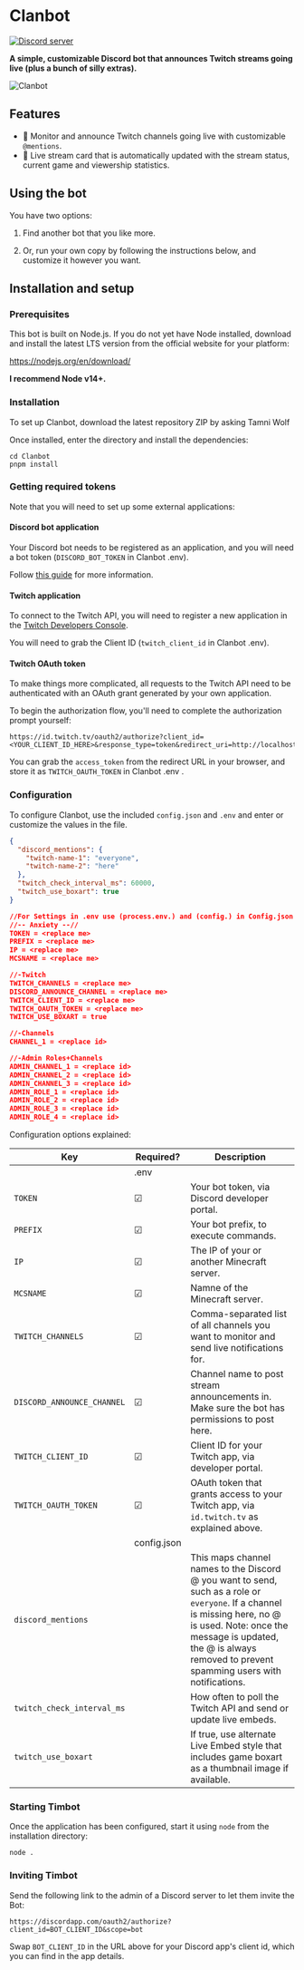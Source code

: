 # Clanbot
[![Discord server](https://img.shields.io/discord/584905969637785612?color=%237289da&label=discord%20server&logo=discord)](https://discord.gg/qmtXjrQ)

**A simple, customizable Discord bot that announces Twitch streams going live (plus a bunch of silly extras).**

![Clanbot](https://user-images.githubusercontent.com/6772638/90008127-2ca15180-dc9c-11ea-97bc-d3a655717e42.png)

## Features

 - 📢 Monitor and announce Twitch channels going live with customizable `@mentions`.
 - 🔴 Live stream card that is automatically updated with the stream status, current game and viewership statistics.

## Using the bot

You have two options:

1. Find another bot that you like more.

2. Or, run your own copy by following the instructions below, and customize it however you want.

## Installation and setup

### Prerequisites

This bot is built on Node.js. If you do not yet have Node installed, download and install the latest LTS version from the official website for your platform:

https://nodejs.org/en/download/

**I recommend Node v14+.**

### Installation

To set up Clanbot, download the latest repository ZIP by asking Tamni Wolf
    
Once installed, enter the directory and install the dependencies:

    cd Clanbot
    pnpm install

### Getting required tokens

Note that you will need to set up some external applications: 

#### Discord bot application
Your Discord bot needs to be registered as an application, and you will need a bot token  (`DISCORD_BOT_TOKEN` in Clanbot .env).

Follow [this guide](https://github.com/reactiflux/discord-irc/wiki/Creating-a-discord-bot-&-getting-a-token) for more information.

#### Twitch application
To connect to the Twitch API, you will need to register a new application in the [Twitch Developers Console](https://dev.twitch.tv/console/apps).

You will need to grab the Client ID (`twitch_client_id` in Clanbot .env).

#### Twitch OAuth token
To make things more complicated, all requests  to the Twitch API need to be authenticated with an OAuth grant generated by your own application.

To begin the authorization flow, you'll need to complete the authorization prompt yourself:
 
```
https://id.twitch.tv/oauth2/authorize?client_id=<YOUR_CLIENT_ID_HERE>&response_type=token&redirect_uri=http://localhost
```

You can grab the `access_token` from the redirect URL in your browser, and store it as `TWITCH_OAUTH_TOKEN` in Clanbot .env . 

### Configuration
 
To configure Clanbot, use the included `config.json` and `.env` and enter or customize the values in the file.

```json
{
  "discord_mentions": {
    "twitch-name-1": "everyone",
    "twitch-name-2": "here"
  },
  "twitch_check_interval_ms": 60000,
  "twitch_use_boxart": true
}
```    
```json
//For Settings in .env use (process.env.) and (config.) in Config.json
//-- Anxiety --//
TOKEN = <replace me>
PREFIX = <replace me>
IP = <replace me>
MCSNAME = <replace me>

//-Twitch
TWITCH_CHANNELS = <replace me>
DISCORD_ANNOUNCE_CHANNEL = <replace me>
TWITCH_CLIENT_ID = <replace me>
TWITCH_OAUTH_TOKEN = <replace me>
TWITCH_USE_BOXART = true

//-Channels
CHANNEL_1 = <replace id>

//-Admin Roles+Channels
ADMIN_CHANNEL_1 = <replace id>
ADMIN_CHANNEL_2 = <replace id>
ADMIN_CHANNEL_3 = <replace id>
ADMIN_ROLE_1 = <replace id>
ADMIN_ROLE_2 = <replace id>
ADMIN_ROLE_3 = <replace id>
ADMIN_ROLE_4 = <replace id>
```    

Configuration options explained:

|Key|Required?|Description|
|---|---------|-----------|
| |.env| |
|`TOKEN`|☑|Your bot token, via Discord developer portal.|
|`PREFIX`|☑|Your bot prefix, to execute commands.|
|`IP`|☑|The IP of your or another Minecraft server.|
|`MCSNAME`|☑|Namne of the Minecraft server.|
|`TWITCH_CHANNELS`|☑|Comma-separated list of all channels you want to monitor and send live notifications for.|
|`DISCORD_ANNOUNCE_CHANNEL`|☑|Channel name to post stream announcements in. Make sure the bot has permissions to post here.|
|`TWITCH_CLIENT_ID`|☑|Client ID for your Twitch app, via developer portal.|
|`TWITCH_OAUTH_TOKEN`|☑|OAuth token that grants access to your Twitch app, via `id.twitch.tv` as explained above.|
| |config.json| |
|`discord_mentions`| |This maps channel names to the Discord @ you want to send, such as a role or `everyone`. If a channel is missing here, no @ is used. Note: once the message is updated, the @ is always removed to prevent spamming users with notifications.|
|`twitch_check_interval_ms`| |How often to poll the Twitch API and send or update live embeds.|
|`twitch_use_boxart`| |If true, use alternate Live Embed style that includes game boxart as a thumbnail image if available.|

### Starting Timbot

Once the application has been configured, start it using `node` from the installation directory:

    node .
  
### Inviting Timbot

Send the following link to the admin of a Discord server to let them invite the Bot:

  `https://discordapp.com/oauth2/authorize?client_id=BOT_CLIENT_ID&scope=bot`
  
Swap `BOT_CLIENT_ID` in the URL above for your Discord app's client id, which you can find in the app details.
